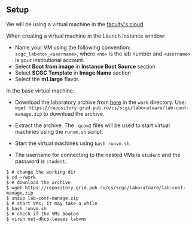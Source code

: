 ## Setup

We will be using a virtual machine in the [faculty's cloud](http://cloud.grid.pub.ro/).

When creating a virtual machine in the Launch Instance window:
  * Name your VM using the following convention: `scgc_lab<no>_<username>`,
where `<no>` is the lab number and `<username>` is your institutional account.
  * Select **Boot from image** in **Instance Boot Source** section
  * Select **SCGC Template** in **Image Name** section
  * Select the **m1.large** flavor.

In the base virtual machine:
  * Download the laboratory archive from [here](https://repository.grid.pub.ro/cs/scgc/laboratoare/lab-conf-manage.zip) in the `work` directory.
Use: `wget https://repository.grid.pub.ro/cs/scgc/laboratoare/lab-conf-manage.zip` to download the archive.

  * Extract the archive.
The `.qcow2` files will be used to start virtual machines using the `runvm.sh` script.
  * Start the virtual machines using `bash runvm.sh`.
  * The username for connecting to the nested VMs is `student` and the password is `student`.

```shell-session
$ # change the working dir
$ cd ~/work
$ # download the archive
$ wget https://repository.grid.pub.ro/cs/scgc/laboratoare/lab-conf-manage.zip
$ unzip lab-conf-manage.zip
$ # start VMs; it may take a while
$ bash runvm.sh
$ # check if the VMs booted
$ virsh net-dhcp-leases labvms
```
